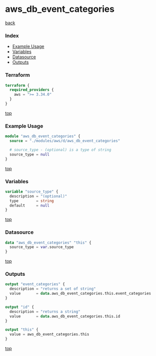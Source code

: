 # aws_db_event_categories

[back](../aws.md)

### Index

- [Example Usage](#example-usage)
- [Variables](#variables)
- [Datasource](#datasource)
- [Outputs](#outputs)

### Terraform

```terraform
terraform {
  required_providers {
    aws = ">= 3.34.0"
  }
}
```

[top](#index)

### Example Usage

```terraform
module "aws_db_event_categories" {
  source = "./modules/aws/d/aws_db_event_categories"

  # source_type - (optional) is a type of string
  source_type = null
}
```

[top](#index)

### Variables

```terraform
variable "source_type" {
  description = "(optional)"
  type        = string
  default     = null
}
```

[top](#index)

### Datasource

```terraform
data "aws_db_event_categories" "this" {
  source_type = var.source_type
}
```

[top](#index)

### Outputs

```terraform
output "event_categories" {
  description = "returns a set of string"
  value       = data.aws_db_event_categories.this.event_categories
}

output "id" {
  description = "returns a string"
  value       = data.aws_db_event_categories.this.id
}

output "this" {
  value = aws_db_event_categories.this
}
```

[top](#index)